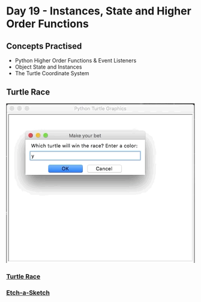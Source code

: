 # Day 19 - Instances, State and Higher Order Functions
## Concepts Practised
- Python Higher Order Functions & Event Listeners
- Object State and Instances
- The Turtle Coordinate System

## Turtle Race

![turtle race](turtle_race.gif)

### [Turtle Race](https://github.com/darshannn10/100-days-of-Python/blob/main/day19/turtle-race/main.py)

### [Etch-a-Sketch](https://github.com/darshannn10/100-days-of-Python/blob/main/day19/etch-a-sketch/main.py)

